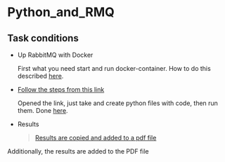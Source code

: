 # Python_and_RMQ
## Task conditions
* Up RabbitMQ with Docker

  First what you need start and run docker-container. How to do this described [here](https://github.com/UntilSunrise/Python_and_RMQ/blob/master/docker/README.md).
  
* [Follow the steps from this link](https://www.rabbitmq.com/tutorials/tutorial-one-python.html)
  
  Opened the link, just take and create python files with code, then run them. Done [here](https://github.com/UntilSunrise/Python_and_RMQ/tree/master/docker/python_files).

* Results
  > [Results are copied and added to a pdf file]()

Additionally, the results are added to the PDF file
